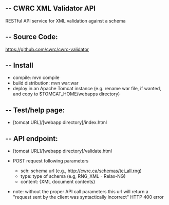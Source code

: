 --
CWRC XML Validator API
--

RESTful API service for XML validation against a schema


--
Source Code:
--

https://github.com/cwrc/cwrc-validator

--
Install
--

* compile: mvn compile
* build distribution: mvn war:war
* deploy in an Apache Tomcat instance (e.g. rename war file, if wanted, and copy to $TOMCAT_HOME/webapps directory)

--
Test/help page:
--
* [tomcat URL]/[webapp directory]/index.html

--
API endpoint:
--
* [tomcat URL]/[webapp directory]/validate.html

* POST request following parameters
  * sch: schema url (e.g., http://cwrc.ca/schemas/tei_all.rng)
  * type: type of schema (e.g, RNG_XML - Relax-NG)
  * content: {XML document contents}

* note: without the proper API call parameters this url will return a
"request sent by the client was syntactically incorrect" HTTP 400
error
